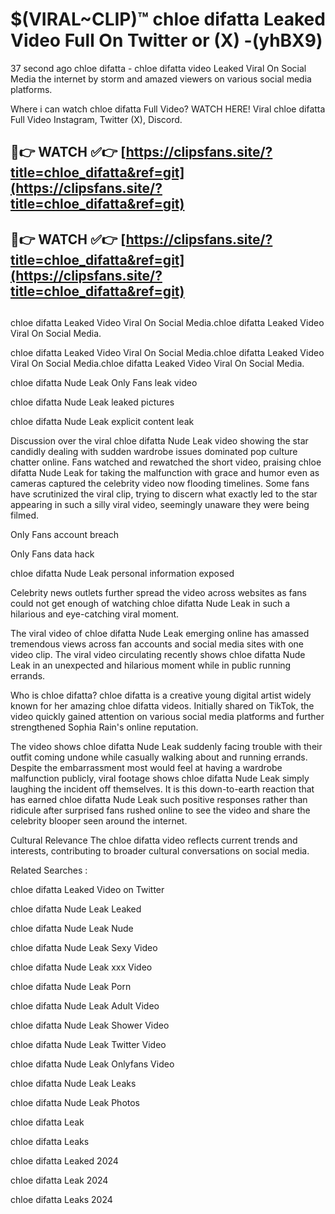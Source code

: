 # $(VIRAL~CLIP)™ chloe difatta Leaked Video Full On Twitter or (X) -(yhBX9)
37 second ago chloe difatta - chloe difatta video Leaked Viral On Social Media the internet by storm and amazed viewers on various social media platforms.

Where i can watch chloe difatta Full Video? WATCH HERE! Viral chloe difatta Full Video Instagram, Twitter (X), Discord.

## 🔴👉 WATCH ✅👉 [https://clipsfans.site/?title=chloe_difatta&ref=git](https://clipsfans.site/?title=chloe_difatta&ref=git)
## 🔴👉 WATCH ✅👉 [https://clipsfans.site/?title=chloe_difatta&ref=git](https://clipsfans.site/?title=chloe_difatta&ref=git)
##
chloe difatta Leaked Video Viral On Social Media.chloe difatta Leaked Video Viral On Social Media.

chloe difatta Leaked Video Viral On Social Media.chloe difatta Leaked Video Viral On Social Media.chloe difatta Leaked Video Viral On Social Media.

chloe difatta Nude Leak Only Fans leak video

chloe difatta Nude Leak leaked pictures

chloe difatta Nude Leak explicit content leak

Discussion over the viral chloe difatta Nude Leak video showing the star candidly dealing with sudden wardrobe issues dominated pop culture chatter online. Fans watched and rewatched the short video, praising chloe difatta Nude Leak for taking the malfunction with grace and humor even as cameras captured the celebrity video now flooding timelines. Some fans have scrutinized the viral clip, trying to discern what exactly led to the star appearing in such a silly viral video, seemingly unaware they were being filmed.


Only Fans account breach

Only Fans data hack

chloe difatta Nude Leak personal information exposed

Celebrity news outlets further spread the video across websites as fans could not get enough of watching chloe difatta Nude Leak in such a hilarious and eye-catching viral moment.


The viral video of chloe difatta Nude Leak emerging online has amassed tremendous views across fan accounts and social media sites with one video clip. The viral video circulating recently shows chloe difatta Nude Leak in an unexpected and hilarious moment while in public running errands.


Who is chloe difatta? chloe difatta is a creative young digital artist widely known for her amazing chloe difatta videos. Initially shared on TikTok, the video quickly gained attention on various social media platforms and further strengthened Sophia Rain's online reputation.

The video shows chloe difatta Nude Leak suddenly facing trouble with their outfit coming undone while casually walking about and running errands. Despite the embarrassment most would feel at having a wardrobe malfunction publicly, viral footage shows chloe difatta Nude Leak simply laughing the incident off themselves. It is this down-to-earth reaction that has earned chloe difatta Nude Leak such positive responses rather than ridicule after surprised fans rushed online to see the video and share the celebrity blooper seen around the internet.

Cultural Relevance The chloe difatta video reflects current trends and interests, contributing to broader cultural conversations on social media.

Related Searches :

chloe difatta Leaked Video on Twitter

chloe difatta Nude Leak Leaked

chloe difatta Nude Leak Nude

chloe difatta Nude Leak Sexy Video

chloe difatta Nude Leak xxx Video

chloe difatta Nude Leak Porn

chloe difatta Nude Leak Adult Video

chloe difatta Nude Leak Shower Video

chloe difatta Nude Leak Twitter Video

chloe difatta Nude Leak Onlyfans Video

chloe difatta Nude Leak Leaks

chloe difatta Nude Leak Photos

chloe difatta Leak

chloe difatta Leaks

chloe difatta Leaked 2024

chloe difatta Leak 2024

chloe difatta Leaks 2024
